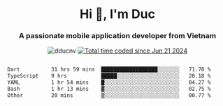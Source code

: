 <h1 align="center">
  Hi 👋, I'm  Duc</h1>
<h3 align="center">A passionate mobile application developer from Vietnam</h3>  
  
<p align="center"> <img src="https://komarev.com/ghpvc/?username=dducnv&label=Profile%20views&color=0e75b6&style=flat" alt="dducnv" /> 
<a href="https://wakatime.com/@4d2a2cd9-1bcb-4dd1-84a4-dce128a35137"><img src="https://wakatime.com/badge/user/4d2a2cd9-1bcb-4dd1-84a4-dce128a35137.svg" alt="Total time coded since Jun 21 2024" /></a>
</p>  

<div style="width: 100vw; overflow-x: auto; flex:center">
  <!--START_SECTION:waka-->

```txt
Dart          31 hrs 59 mins  ██████████████████░░░░░░░   71.70 %
TypeScript    9 hrs           █████░░░░░░░░░░░░░░░░░░░░   20.18 %
YAML          1 hr 54 mins    █░░░░░░░░░░░░░░░░░░░░░░░░   04.27 %
Bash          1 hr 13 mins    ▓░░░░░░░░░░░░░░░░░░░░░░░░   02.75 %
Other         20 mins         ▒░░░░░░░░░░░░░░░░░░░░░░░░   00.77 %
```

<!--END_SECTION:waka-->
</div>




  

